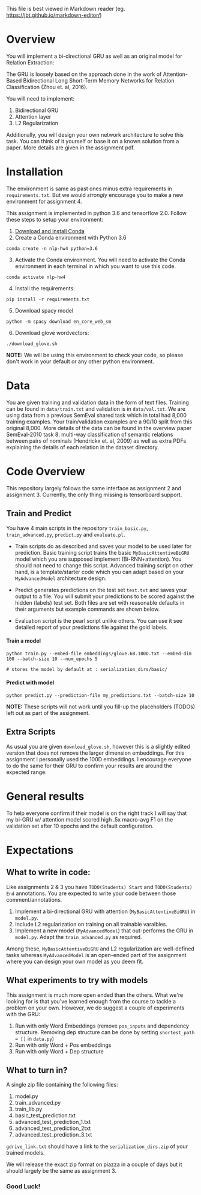This file is best viewed in Markdown reader (eg. https://jbt.github.io/markdown-editor/)

# Overview

You will implement a bi-directional GRU as well as an original model for Relation Extraction:

The GRU is loosely based on the approach done in the work of Attention-Based Bidirectional Long Short-Term Memory Networks for Relation Classification (Zhou et. al, 2016).

You will need to implement:

1. Bidirectional GRU
2. Attention layer
3. L2 Regularization


Additionally, you will design your own network architecture to solve this task. You can think of it yourself or base it on a known solution from a paper.
More details are given in the assignment pdf.


# Installation

The environment is same as past ones minus extra requirements in `requirements.txt`. But we would *strongly* encourage you to make a new environment for assignment 4.

This assignment is implemented in python 3.6 and tensorflow 2.0. Follow these steps to setup your environment:

1. [Download and install Conda](http://https://conda.io/projects/conda/en/latest/user-guide/install/index.html "Download and install Conda")
2. Create a Conda environment with Python 3.6

```
conda create -n nlp-hw4 python=3.6
```

3. Activate the Conda environment. You will need to activate the Conda environment in each terminal in which you want to use this code.
```
conda activate nlp-hw4
```
4. Install the requirements:
```
pip install -r requirements.txt
```

5. Download spacy model
```
python -m spacy download en_core_web_sm
```

6. Download glove wordvectors:
```
./download_glove.sh
```

**NOTE:** We will be using this environment to check your code, so please don't work in your default or any other python environment.


# Data

You are given training and validation data in the form of text files. Training can be found in `data/train.txt` and validation is in `data/val.txt`. We are using data from a previous SemEval shared task which in total had 8,000 training examples. Your train/validation examples are a 90/10 split from this original 8,000. More details of the data can be found in the overview paper SemEval-2010 task 8: multi-way classification of semantic relations between pairs of nominals (Hendrickx et. al, 2009) as well as extra PDFs explaining the details of each relation in the dataset directory.


# Code Overview


This repository largely follows the same interface as assignment 2 and assignment 3. Currently, the only thing missing is tensorboard support.

## Train and Predict

You have 4 main scripts in the repository `train_basic.py`, `train_advanced.py`, `predict.py` and `evaluate.pl`.

- Train scripts do as described and saves your model to be used later for prediction. Basic training script trains the basic `MyBasicAttentiveBiGRU` model which you are supposed implement (Bi-RNN+attention). You should not need to change this script. Advanced training script on other hand, is a template/starter code which you can adapt based on your `MyAdvancedModel` architecture design.

- Predict generates predictions on the test set `test.txt` and saves your output to a file. You will submit your predictions to be scored against the hidden (labels) test set. Both files are set with reasonable defaults in their arguments but example commands are shown below.

- Evaluation script is the pearl script unlike others. You can use it see detailed report of your predictions file against the gold labels.


#### Train a model
```
python train.py --embed-file embeddings/glove.6B.100D.txt --embed-dim 100 --batch-size 10 --num_epochs 5

# stores the model by default at : serialization_dirs/basic/
```

#### Predict with model
```
python predict.py --prediction-file my_predictions.txt --batch-size 10
```

**NOTE:** These scripts will not work until you fill-up the placeholders (TODOs) left out as part of the assignment.


## Extra Scripts

As usual you are given `download_glove.sh`, however this is a slightly edited version that does not remove the larger dimension embeddings. For this assignment I personally used the 100D embeddings. I encourage everyone to do the same for their GRU to confirm your results are around the expected range.


# General results

To help everyone confirm if their model is on the right track I will say that my bi-GRU w/ attention model scored high .5x macro-avg F1 on the validation set after 10 epochs and the default configuration.


# Expectations

## What to write in code:

Like assignments 2 & 3 you have `TODO(Students) Start` and `TODO(Students) End` annotations. You are expected to write your code between those comment/annotations.

1. Implement a bi-directional GRU with attention (`MyBasicAttentiveBiGRU`) in `model.py`.
2. Include L2 regularization on training on all trainable varaibles.
3. Implement a new model (`MyAdvancedModel`) that out-performs the GRU in `model.py`. Adapt the `train_advanced.py` as required.

Among these, `MyBasicAttentiveBiGRU` and L2 regularization are well-defined tasks whereas `MyAdvancedModel` is an open-ended part of the assignment where you can design your own model as you deem fit.


## What experiments to try with models

This assignment is much more open ended than the others. What we're looking for is that you've learned enough from the course to tackle a problem on your own. However, we do suggest a couple of experiments with the GRU:

1. Run with only Word Embeddings (remove `pos_inputs` and dependency structure. Removing dep structure can be done by setting `shortest_path = []` in `data.py`)
2. Run with only Word + Pos embeddings
3. Run with only Word + Dep structure



## What to turn in?

A single zip file containing the following files:

1. model.py
2. train_advanced.py
3. train_lib.py
4. basic_test_prediction.txt
5. advanced_test_prediction_1.txt
6. advanced_test_prediction_2txt
7. advanced_test_prediction_3.txt

`gdrive_link.txt` should have a link to the `serialization_dirs.zip` of your trained models.

We will release the exact zip format on piazza in a couple of days but it should largely be the same as assignment 3.

### Good Luck!
